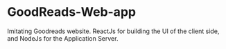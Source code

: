 # GoodReads-Web-app
Imitating Goodreads website.
ReactJs for building the UI of the client side, and NodeJs for the Application Server. 
